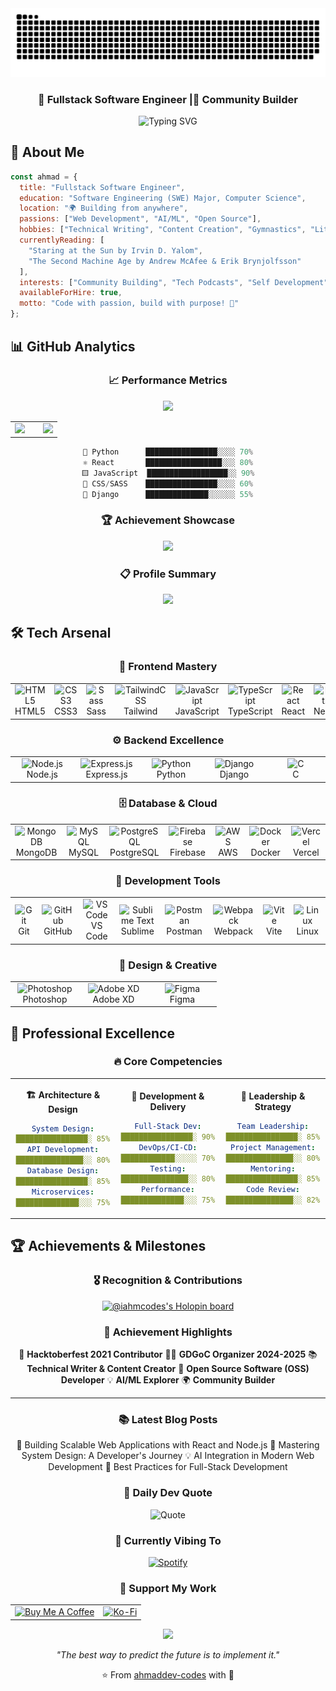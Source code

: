 <div align="center">
<!-- Snake Animation -->
<picture>
  <source media="(prefers-color-scheme: dark)" srcset="https://raw.githubusercontent.com/platane/snk/output/github-contribution-grid-snake-dark.svg">
  <source media="(prefers-color-scheme: light)" srcset="https://raw.githubusercontent.com/platane/snk/output/github-contribution-grid-snake.svg">
  <img alt="github contribution grid snake animation" src="https://raw.githubusercontent.com/platane/snk/output/github-contribution-grid-snake.svg">
</picture>
  
### 🚀 Fullstack Software Engineer |🌟 Community Builder
<!-- Animated Typing Effect -->
<img src="https://readme-typing-svg.herokuapp.com?font=Fira+Code&weight=600&size=22&duration=3000&pause=1000&color=36BCF7&center=true&vCenter=true&width=700&lines=Welcome+to+my+Digital+Playground!+🎮;Building+Tomorrow's+Web+Today+🌐;Passionate+Fullstack+Developer+💻;Open+Source+Enthusiast+🔥;AI+%26+Machine+Learning+Explorer+🤖;Always+Coding%2C+Always+Learning+📚" alt="Typing SVG" />

</div>

## 🎯 About Me
```javascript
const ahmad = {
  title: "Fullstack Software Engineer",
  education: "Software Engineering (SWE) Major, Computer Science",
  location: "🌍 Building from anywhere",
  passions: ["Web Development", "AI/ML", "Open Source"],
  hobbies: ["Technical Writing", "Content Creation", "Gymnastics", "Literature"],
  currentlyReading: [
    "Staring at the Sun by Irvin D. Yalom",
    "The Second Machine Age by Andrew McAfee & Erik Brynjolfsson"
  ],
  interests: ["Community Building", "Tech Podcasts", "Self Development"],
  availableForHire: true,
  motto: "Code with passion, build with purpose! 🚀"
};
```

## 📊 GitHub Analytics

<div align="center">

### 📈 Performance Metrics
<img width="90%" src="https://github-readme-streak-stats.herokuapp.com/?user=ahmaddev-codes&theme=radical&hide_border=true&background=0D1117&stroke=FF6B6B&ring=4ECDC4&fire=FF6B6B&currStreakLabel=4ECDC4&sideNums=FFFFFF&currStreakNum=FFFFFF&dates=FFFFFF&sideLabels=FFFFFF"/>
<table>
<tr>
<td width="60%">
<img height="200em" src="https://github-readme-stats.vercel.app/api?username=ahmaddev-codes&show_icons=true&theme=radical&include_all_commits=true&count_private=true&hide_border=true&bg_color=0D1117&title_color=FF6B6B&icon_color=4ECDC4&text_color=FFFFFF"/>
</td>
<td width="50%">
<img height="200em" src="https://github-readme-stats.vercel.app/api/top-langs/?username=ahmaddev-codes&layout=compact&langs_count=8&theme=radical&hide_border=true&bg_color=0D1117&title_color=FF6B6B&text_color=FFFFFF"/>
</td>
</tr>
</table>
<div align="center">
  
```python
🐍 Python      ████████████████░░░░ 70%
⚛️ React       █████████████████░░░ 80%
🟨 JavaScript  ██████████████████░░ 90%
🎨 CSS/SASS    ████████████████░░░░ 60%
🐹 Django      ██████████████░░░░░░ 55%
```
</div>

### 🏆 Achievement Showcase

<img width="100%" src="https://github-profile-trophy.vercel.app/?username=ahmaddev-codes&theme=radical&no-frame=true&no-bg=true&margin-w=4&column=7&title=MultiLanguage,Followers,Stars,Commits,PullRequest,Issues,Repositories"/>

### 📋 Profile Summary

<img width="100%" src="https://github-profile-summary-cards.vercel.app/api/cards/profile-details?username=ahmaddev-codes&theme=radical"/>

</div>



## 🛠️ Tech Arsenal

<div align="center">

### 🎨 Frontend Mastery
<table>
<tr>
<td align="center" width="96">
<img src="https://skillicons.dev/icons?i=html" width="48" height="48" alt="HTML5" />
<br>HTML5
</td>
<td align="center" width="96">
<img src="https://skillicons.dev/icons?i=css" width="48" height="48" alt="CSS3" />
<br>CSS3
</td>
<td align="center" width="96">
<img src="https://skillicons.dev/icons?i=sass" width="48" height="48" alt="Sass" />
<br>Sass
</td>
<td align="center" width="96">
<img src="https://skillicons.dev/icons?i=tailwind" width="48" height="48" alt="TailwindCSS" />
<br>Tailwind
</td>
<td align="center" width="96">
<img src="https://skillicons.dev/icons?i=js" width="48" height="48" alt="JavaScript" />
<br>JavaScript
</td>
<td align="center" width="96">
<img src="https://skillicons.dev/icons?i=ts" width="48" height="48" alt="TypeScript" />
<br>TypeScript
</td>
<td align="center" width="96">
<img src="https://skillicons.dev/icons?i=react" width="48" height="48" alt="React" />
<br>React
</td>
<td align="center" width="96">
<img src="https://skillicons.dev/icons?i=nextjs" width="48" height="48" alt="Next.js" />
<br>Next.js
</td>
</tr>
</table>

### ⚙️ Backend Excellence
<table>
<tr>
<td align="center" width="96">
<img src="https://skillicons.dev/icons?i=nodejs" width="48" height="48" alt="Node.js" />
<br>Node.js
</td>
<td align="center" width="96">
<img src="https://skillicons.dev/icons?i=express" width="48" height="48" alt="Express.js" />
<br>Express.js
</td>
<td align="center" width="96">
<img src="https://skillicons.dev/icons?i=python" width="48" height="48" alt="Python" />
<br>Python
</td>
<td align="center" width="96">
<img src="https://skillicons.dev/icons?i=django" width="48" height="48" alt="Django" />
<br>Django
</td>
<td align="center" width="96">
<img src="https://skillicons.dev/icons?i=c" width="48" height="48" alt="C" />
<br>C
</td>
</tr>
</table>

### 🗄️ Database & Cloud
<table>
<tr>
<td align="center" width="96">
<img src="https://skillicons.dev/icons?i=mongodb" width="48" height="48" alt="MongoDB" />
<br>MongoDB
</td>
<td align="center" width="96">
<img src="https://skillicons.dev/icons?i=mysql" width="48" height="48" alt="MySQL" />
<br>MySQL
</td>
<td align="center" width="96">
<img src="https://skillicons.dev/icons?i=postgres" width="48" height="48" alt="PostgreSQL" />
<br>PostgreSQL
</td>
<td align="center" width="96">
<img src="https://skillicons.dev/icons?i=firebase" width="48" height="48" alt="Firebase" />
<br>Firebase
</td>
<td align="center" width="96">
<img src="https://skillicons.dev/icons?i=aws" width="48" height="48" alt="AWS" />
<br>AWS
</td>
<td align="center" width="96">
<img src="https://skillicons.dev/icons?i=docker" width="48" height="48" alt="Docker" />
<br>Docker
</td>

<td align="center" width="96">
<img src="https://skillicons.dev/icons?i=vercel" width="48" height="48" alt="Vercel" />
<br>Vercel
</td>
</tr>
</table>

### 🔧 Development Tools
<table>
<tr>
<td align="center" width="96">
<img src="https://skillicons.dev/icons?i=git" width="48" height="48" alt="Git" />
<br>Git
</td>
<td align="center" width="96">
<img src="https://skillicons.dev/icons?i=github" width="48" height="48" alt="GitHub" />
<br>GitHub
</td>
<td align="center" width="96">
<img src="https://skillicons.dev/icons?i=vscode" width="48" height="48" alt="VS Code" />
<br>VS Code
</td>
<td align="center" width="96">
<img src="https://skillicons.dev/icons?i=sublime" width="48" height="48" alt="Sublime Text" />
<br>Sublime
</td>
<td align="center" width="96">
<img src="https://skillicons.dev/icons?i=postman" width="48" height="48" alt="Postman" />
<br>Postman
</td>
<td align="center" width="96">
<img src="https://skillicons.dev/icons?i=webpack" width="48" height="48" alt="Webpack" />
<br>Webpack
</td>
<td align="center" width="96">
<img src="https://skillicons.dev/icons?i=vite" width="48" height="48" alt="Vite" />
<br>Vite
</td>
<td align="center" width="96">
<img src="https://skillicons.dev/icons?i=linux" width="48" height="48" alt="Linux" />
<br>Linux
</td>
</tr>
</table>

### 🎨 Design & Creative
<table>
<tr>
<td align="center" width="96">
<img src="https://skillicons.dev/icons?i=ps" width="48" height="48" alt="Photoshop" />
<br>Photoshop
</td>
<td align="center" width="96">
<img src="https://skillicons.dev/icons?i=xd" width="48" height="48" alt="Adobe XD" />
<br>Adobe XD
</td>
<td align="center" width="96">
<img src="https://skillicons.dev/icons?i=figma" width="48" height="48" alt="Figma" />
<br>Figma
</td>
</tr>
</table>

</div>

## 💼 Professional Excellence

<div align="center">

### 🔥 Core Competencies
<table>
<tr>
<td align="center" width="33%">

**🏗️ Architecture & Design**
```yaml
System Design:
████████████████░ 85%
API Development:
███████████████░░ 80%
Database Design:
████████████████░ 85%
Microservices:
██████████████░░░ 75%
```

</td>
<td align="center" width="33%">

**🚀 Development & Delivery**
```yaml
Full-Stack Dev:
████████████████░ 90%
DevOps/CI-CD:
████████████░░░░░ 70%
Testing:
███████████████░░ 80%
Performance:
██████████████░░░ 75%
```

</td>
<td align="center" width="33%">

**🎯 Leadership & Strategy**
```yaml
Team Leadership:
████████████████░ 85%
Project Management:
███████████████░░ 80%
Mentoring:
████████████████░ 85%
Code Review:
███████████████░░ 82%
```
</td>
</tr>
</table>
</div>

## 🏆 Achievements & Milestones

<div align="center">

### 🎖️ Recognition & Contributions

[![@iahmcodes's Holopin board](https://holopin.me/iahmcodes)](https://holopin.io/@iahmcodes)

</td>

### 🌟 Achievement Highlights
🏅 **Hacktoberfest 2021 Contributor**
👨‍🏫 **GDGoC Organizer 2024-2025**
📚 **Technical Writer & Content Creator**
🤝 **Open Source Software (OSS) Developer**
💡 **AI/ML Explorer**
🌍 **Community Builder**


</div>

---

<div align="center">

### 📚 Latest Blog Posts
🚀 Building Scalable Web Applications with React and Node.js
🎯 Mastering System Design: A Developer's Journey
💡 AI Integration in Modern Web Development
🔧 Best Practices for Full-Stack Development

### 💭 Daily Dev Quote
![Quote](https://quotes-github-readme.vercel.app/api?type=horizontal&theme=shiny)

### 🎵 Currently Vibing To
[![Spotify](https://novatorem.vercel.app/api/spotify?background_color=0d1117&border_color=ffffff)](https://open.spotify.com/user/username)


### 🌟 Support My Work
<table>
<tr>
<td align="center">
<a href="https://www.buymeacoffee.com/ahmaddev">
<img src="https://cdn.buymeacoffee.com/buttons/v2/default-yellow.png" height="50" width="210" alt="Buy Me A Coffee"/>
</a>
</td>
<td align="center">
<a href="https://ko-fi.com/ahmaddev">
<img src="https://cdn.ko-fi.com/cdn/kofi3.png?v=3" height="50" width="210" alt="Ko-Fi"/>
</a>
</td>
</tr>
</table>

<img src="https://capsule-render.vercel.app/api?type=waving&color=gradient&customColorList=6,11,20&height=120&section=footer&text=Thanks%20for%20visiting!&fontSize=24&fontColor=fff&animation=twinkling&fontAlignY=65"/>

*"The best way to predict the future is to implement it."* 

⭐️ From [ahmaddev-codes](https://github.com/ahmaddev-codes) with 💖

</div>
